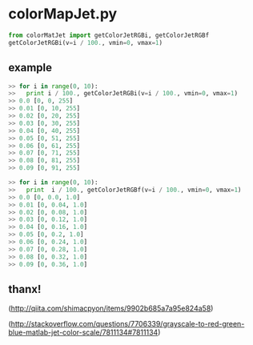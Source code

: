# colorMapJet.py
```py
from colorMatJet import getColorJetRGBi, getColorJetRGBf
getColorJetRGBi(v=i / 100., vmin=0, vmax=1)
```

## example
```py
>> for i in range(0, 10):
>>   print i / 100., getColorJetRGBi(v=i / 100., vmin=0, vmax=1)
>> 0.0 [0, 0, 255]
>> 0.01 [0, 10, 255]
>> 0.02 [0, 20, 255]
>> 0.03 [0, 30, 255]
>> 0.04 [0, 40, 255]
>> 0.05 [0, 51, 255]
>> 0.06 [0, 61, 255]
>> 0.07 [0, 71, 255]
>> 0.08 [0, 81, 255]
>> 0.09 [0, 91, 255]

>> for i in range(0, 10):
>>   print  i / 100., getColorJetRGBf(v=i / 100., vmin=0, vmax=1)
>> 0.0 [0, 0.0, 1.0]
>> 0.01 [0, 0.04, 1.0]
>> 0.02 [0, 0.08, 1.0]
>> 0.03 [0, 0.12, 1.0]
>> 0.04 [0, 0.16, 1.0]
>> 0.05 [0, 0.2, 1.0]
>> 0.06 [0, 0.24, 1.0]
>> 0.07 [0, 0.28, 1.0]
>> 0.08 [0, 0.32, 1.0]
>> 0.09 [0, 0.36, 1.0]
```

## thanx!

(http://qiita.com/shimacpyon/items/9902b685a7a95e824a58)

(http://stackoverflow.com/questions/7706339/grayscale-to-red-green-blue-matlab-jet-color-scale/7811134#7811134)
